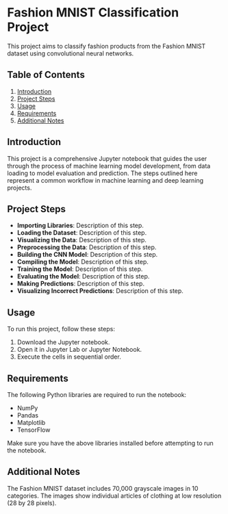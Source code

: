 # Fashion MNIST Classification Project

This project aims to classify fashion products from the Fashion MNIST dataset using convolutional neural networks.

## Table of Contents

1. [Introduction](#introduction)
2. [Project Steps](#project-steps)
3. [Usage](#usage)
4. [Requirements](#requirements)
5. [Additional Notes](#additional-notes)

<a name="introduction"></a>
## Introduction

This project is a comprehensive Jupyter notebook that guides the user through the process of machine learning model development, from data loading to model evaluation and prediction. The steps outlined here represent a common workflow in machine learning and deep learning projects.

<a name="project-steps"></a>
## Project Steps

- **Importing Libraries**: Description of this step.
- **Loading the Dataset**: Description of this step.
- **Visualizing the Data**: Description of this step.
- **Preprocessing the Data**: Description of this step.
- **Building the CNN Model**: Description of this step.
- **Compiling the Model**: Description of this step.
- **Training the Model**: Description of this step.
- **Evaluating the Model**: Description of this step.
- **Making Predictions**: Description of this step.
- **Visualizing Incorrect Predictions**: Description of this step.

<a name="usage"></a>
## Usage

To run this project, follow these steps:

1. Download the Jupyter notebook.
2. Open it in Jupyter Lab or Jupyter Notebook.
3. Execute the cells in sequential order.

<a name="requirements"></a>
## Requirements

The following Python libraries are required to run the notebook:

- NumPy
- Pandas
- Matplotlib
- TensorFlow

Make sure you have the above libraries installed before attempting to run the notebook.

<a name="additional-notes"></a>
## Additional Notes

The Fashion MNIST dataset includes 70,000 grayscale images in 10 categories. The images show individual articles of clothing at low resolution (28 by 28 pixels).
